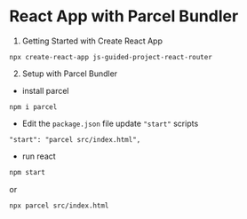 #  React App with Parcel Bundler

1. Getting Started with Create React App

```
npx create-react-app js-guided-project-react-router
```

2. Setup with Parcel Bundler

-   install parcel

```
npm i parcel
```

- Edit the `package.json` file update `"start"` scripts

```
"start": "parcel src/index.html",
```

- run react

```sh
npm start
```

or

```sh
npx parcel src/index.html
```
